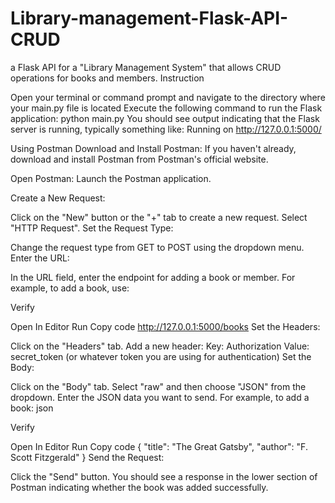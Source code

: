 # Library-management-Flask-API-CRUD
a Flask API for a "Library Management System" that allows CRUD operations for books and members.
Instruction

Open your terminal or command prompt and navigate to the directory where your main.py file is located
Execute the following command to run the Flask application: python main.py
You should see output indicating that the Flask server is running, typically something like:  Running on http://127.0.0.1:5000/

Using Postman
Download and Install Postman: If you haven't already, download and install Postman from Postman's official website.

Open Postman: Launch the Postman application.

Create a New Request:

Click on the "New" button or the "+" tab to create a new request.
Select "HTTP Request".
Set the Request Type:

Change the request type from GET to POST using the dropdown menu.
Enter the URL:

In the URL field, enter the endpoint for adding a book or member. For example, to add a book, use:

Verify

Open In Editor
Run
Copy code
http://127.0.0.1:5000/books
Set the Headers:

Click on the "Headers" tab.
Add a new header:
Key: Authorization
Value: secret_token (or whatever token you are using for authentication)
Set the Body:

Click on the "Body" tab.
Select "raw" and then choose "JSON" from the dropdown.
Enter the JSON data you want to send. For example, to add a book:
json

Verify

Open In Editor
Run
Copy code
{
  "title": "The Great Gatsby",
  "author": "F. Scott Fitzgerald"
}
Send the Request:

Click the "Send" button.
You should see a response in the lower section of Postman indicating whether the book was added successfully. 
